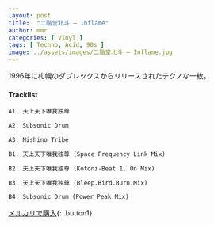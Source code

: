 ```yaml
---
layout: post
title:  "二階堂北斗 – Inflame"
author: mmr
categories: [ Vinyl ]
tags: [ Techno, Acid, 90s ]
image: ../assets/images/二階堂北斗 – Inflame.jpg
---
```


1996年に札幌のダブレックスからリリースされたテクノな一枚。

#### Tracklist
```md
A1. 天上天下唯我独尊

A2. Subsonic Drum

A3. Nishino Tribe

B1. 天上天下唯我独尊 (Space Frequency Link Mix)

B2. 天上天下唯我独尊 (Kotoni-Beat 1. On Mix)

B3. 天上天下唯我独尊 (Bleep.Bird.Burn.Mix)

B4. Subsonic Drum (Power Peak Mix)
```

[メルカリで購入](https://jp.mercari.com/item/m93371201718?afid=6142608987){: .button1}

